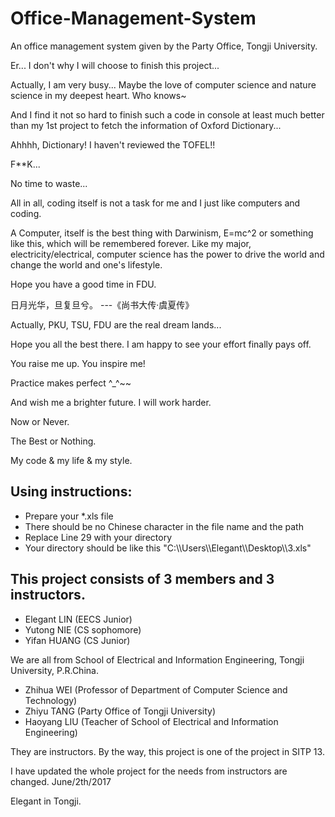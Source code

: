 # Office-Management-System
An office management system given by the Party Office, Tongji University.

Er... I don't why I will choose to finish this project...

Actually, I am very busy... Maybe the love of computer science and nature science in my deepest heart. Who knows~

And I find it not so hard to finish such a code in console at least much better than my 1st project to fetch the information of Oxford Dictionary...

Ahhhh, Dictionary! I haven't reviewed the TOFEL!!

F**K...

No time to waste... 

All in all, coding itself is not a task for me and I just like computers and coding.

A Computer, itself is the best thing with Darwinism, E=mc^2 or something like this, which will be remembered forever. 
Like my major, electricity/electrical, computer science has the power to drive the world and change the world and one's lifestyle.

Hope you have a good time in FDU.

日月光华，旦复旦兮。     ---《尚书大传·虞夏传》

Actually, PKU, TSU, FDU are the real dream lands...

Hope you all the best there. I am happy to see your effort finally pays off.

You raise me up. You inspire me!

Practice makes perfect ^_^~~

And wish me a brighter future. I will work harder.

Now or Never. 

The Best or Nothing.

My code & my life & my style.

## Using instructions:
* Prepare your *.xls file
* There should be no Chinese character in the file name and the path
* Replace Line 29 with your directory
* Your directory should be like this "C:\\\\Users\\\\Elegant\\\\Desktop\\\\3.xls"

## This project consists of 3 members and 3 instructors.
* Elegant LIN (EECS Junior)
* Yutong NIE (CS sophomore)
* Yifan HUANG (CS Junior)

We are all from School of Electrical and Information Engineering, Tongji University, P.R.China.

* Zhihua WEI (Professor of Department of Computer Science and Technology)
* Zhiyu TANG (Party Office of Tongji University)
* Haoyang LIU (Teacher of School of Electrical and Information Engineering)

They are instructors.
By the way, this project is one of the project in SITP 13.

I have updated the whole project for the needs from instructors are changed.
June/2th/2017

Elegant in Tongji.

